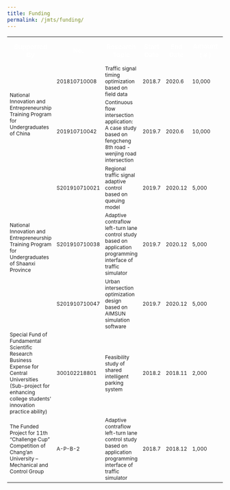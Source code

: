 ```yaml
---
title: Funding
permalink: /jmts/funding/
---
```


<style>
.intro{
font-family:times;
font-size:21px;
}
</style>

<!-- <div style="overflow-x: auto; max-width: 100%;"> -->
<table>
  <tr class="funding2" style="color: #ffffff; font-size: 15px; font-weight: bold;">
    <th>Supported By</th>
    <th>No.</th>
    <th>Research Topic</th>
    <th>Start Date</th>
    <th>End Date</th>
    <th>Amount (￥)</th>
    <th>Role (Sort)</th>
    <th>Prize</th>
    <th>Affiliated JMTR Program</th>
  </tr>
  <tr class="funding1" style="font-size: 12px; font-weight: normal;">
    <td rowspan="2">National Innovation and Entrepreneurship Training Program for Undergraduates of China</td>
    <td>201810710008</td>
    <td>Traffic signal timing optimization based on field data</td>
    <td>2018.7</td>
    <td>2020.6</td>
    <td>10,000</td>
    <td>PI (1st)</td>
    <td>-</td>
    <td><a href="https://yunqing-jia.github.io/JTRC/jmtr/thesis/#JMTR_2021">JMTR_2021</a></td>
  </tr>
  <tr class="funding1" style="font-size: 12px; font-weight: normal;">
    <td>201910710042</td>
    <td>Continuous flow intersection application: A case study based on fengcheng 8th road - wenjing road intersection</td>
    <td>2019.7</td>
    <td>2020.6</td>
    <td>10,000</td>
    <td>Participant (2nd)</td>
    <td>2nd prize</td>
    <td>-</td>
  </tr>
  <tr class="funding1" style="font-size: 12px; font-weight: normal;">
    <td rowspan="3">National Innovation and Entrepreneurship Training Program for Undergraduates of  Shaanxi Province</td>
    <td>S201910710021</td>
    <td>Regional traffic signal adaptive control based on queuing model</td>
    <td>2019.7</td>
    <td>2020.12</td>
    <td>5,000</td>
    <td>PI (1st)</td>
    <td>3rd prize</td>
    <td><a href="https://yunqing-jia.github.io/JTRC/jmtr/researchtopic/#JMTR_2020">JMTR_2020</a></td>
  </tr>
  <tr class="funding1" style="font-size: 12px; font-weight: normal;">
    <td>S201910710038</td>
    <td>Adaptive contraflow left-turn lane control study based on application programming interface of traffic simulator</td>
    <td>2019.7</td>
    <td>2020.12</td>
    <td>5,000</td>
    <td>PI (1st)</td>
    <td>-</td>
    <td><a href="https://yunqing-jia.github.io/JTRC/jmtr/researchtopic/#JMTR_2019">JMTR_2019</a></td>
  </tr>
  <tr class="funding1" style="font-size: 12px; font-weight: normal;">
    <td>S201910710047</td>
    <td>Urban intersection optimization design based on AIMSUN simulation software</td>
    <td>2019.7</td>
    <td>2020.12</td>
    <td>5,000</td>
    <td>Participant (2nd)</td>
    <td>-</td>
    <td>-</td>
  </tr>
  <tr class="funding1" style="font-size: 12px; font-weight: normal;">
    <td>Special Fund of Fundamental Scientific Research Business Expense for Central Universities (Sub-project for enhancing college students' innovation practice ability)</td>
    <td>300102218801</td>
    <td>Feasibility study of shared intelligent parking system</td>
    <td>2018.2</td>
    <td>2018.11</td>
    <td>2,000</td>
    <td>PI (1st)</td>
    <td>-</td>
    <td>-</td>
  </tr>
  <tr class="funding1" style="font-size: 12px; font-weight: normal;">
    <td>The Funded Project for 11th “Challenge Cup” Competition of Chang’an University – Mechanical and Control Group</td>
    <td>A-P-B-2</td>
    <td>Adaptive contraflow left-turn lane control study based on application programming interface of traffic simulator</td>
    <td>2018.7</td>
    <td>2018.12</td>
    <td>1,000</td>
    <td>PI (1st)</td>
    <td>-</td>
    <td><a href="https://yunqing-jia.github.io/JTRC/jmtr/researchtopic/#JMTR_2019">JMTR_2019</a></td>
  </tr>
</table>
<!-- </div> -->





